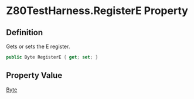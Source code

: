 # Z80TestHarness.RegisterE Property
## Definition

Gets or sets the E register.

```c#
public Byte RegisterE { get; set; }
```

## Property Value

[Byte](https://learn.microsoft.com/en-gb/dotnet/api/System.Byte)
